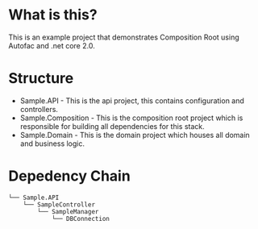 ﻿# What is this?
This is an example project that demonstrates Composition Root using Autofac and .net core 2.0.

# Structure
- Sample.API - This is the api project, this contains configuration and controllers.
- Sample.Composition - This is the composition root project which is responsible for building all dependencies for this stack.
- Sample.Domain - This is the domain project which houses all domain and business logic.

# Depedency Chain
```.
└── Sample.API
    └── SampleController
        └── SampleManager
            └── DBConnection